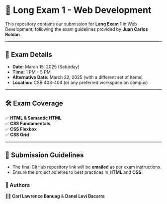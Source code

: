 # 📌 Long Exam 1 - Web Development  

This repository contains our submission for **Long Exam 1** in Web Development, following the exam guidelines provided by **Juan Carlos Roldan**.  

---

## 📅 Exam Details  
- **Date:** March 15, 2025 (Saturday)  
- **Time:** 1 PM - 5 PM  
- **Alternative Date:** March 22, 2025 (with a different set of items)  
- **Location:** CSB 403-404 (or any preferred workspace on campus)  

---

## 🛠 Exam Coverage  
✅ **HTML & Semantic HTML**  
✅ **CSS Fundamentals**  
✅ **CSS Flexbox**  
✅ **CSS Grid**  

---

## 📜 Submission Guidelines  
- The final GitHub repository link will be **emailed** as per exam instructions.  
- Ensure the project adheres to best practices in **HTML** and **CSS**.  


### 🚀 Authors  
👨‍💻 **Carl Lawrence Banuag** & **Danel Levi Bacarra**  
